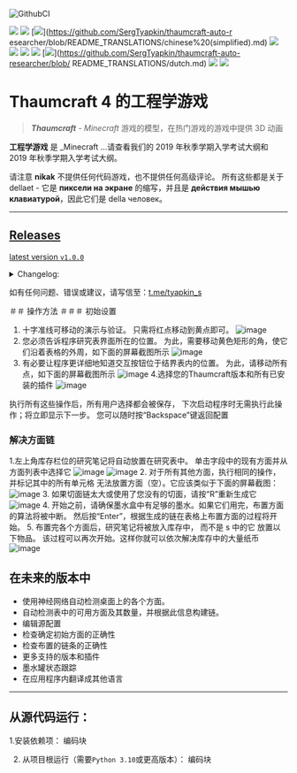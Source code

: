 ![GithubCI](https://github.com/SergTyapkin/thaumcraft-auto-researcher/actions/workflows/auto-translate-readme.yml/badge.svg)

[![](https://img.shields.io/badge/русский-_?style=for-the-badge&logo=readme&color=white)](https://github.com/SergTyapkin/thaumcraft-auto-researcher/blob/README_TRANSLATIONS/russian.md)
[![](https://img.shields.io/badge/english-_?style=for-the-badge&logo=readme&color=white)](https://github.com/SergTyapkin/thaumcraft-auto-researcher/blob/README_TRANSLATIONS/english.md)
[![](https://img.shields.io/badge/中文(简体)-_?style=for-the-badge&logo=readme&color=white)](https://github.com/SergTyapkin/thaumcraft-auto-r esearcher/blob/README_TRANSLATIONS/chinese%20(simplified).md)
[![](https://img.shields.io/badge/中文(传统)-_?style=for-the-badge&logo=readme&color=white)](https://github.com/SergTyapkin/thaumcraft-auto-researcher/blob/README_TRANSLATIONS/chinese%20(traditional).md)
[![](https://img.shields.io/badge/arabic(العربية)-_?style=for-the-badge&logo=readme&color=white)](https://github.com/SergTyapkin/thaumcraft-auto-研究员/blob/README_TRANSLATIONS/arabic.md)
[![](https://img.shields.io/badge/español-_?style=for-the-badge&logo=readme&color=white)](https://github.com/SergTyapkin/thaumcraft-auto-researcher/blob/README_TRANSLATIONS/spanish.md)
[![](https://img.shields.io/badge/italiano-_?style=for-the-badge&logo=readme&color=white)](https://github.com/SergTyapkin/thaumcraft-auto-researcher/blob/README_TRANSLATIONS/italian.md)
[![](https://img.shields.io/badge/Deutsch-_?style=for-the-badge&logo=readme&color=white)](https://github.com/SergTyapkin/thaumcraft-auto-researcher/blob/ README_TRANSLATIONS/dutch.md)
[![](https://img.shields.io/badge/hindi(हिन्दी)-_?style=for-the-badge&logo=readme&color=white)](https://github.com/SergTyapkin/thaumcraft-auto-researcher/blob/README_TRANSLATIONS/hindi.md)
[![](https://img.shields.io/badge/korean(한국어)-_?style=for-the-badge&logo=readme&color=white)](https://github.com/SergTyapkin/thaumcraft-auto-researcher/blob/README_TRANSLATIONS/korean.md)

# Thaumcraft 4 的工程学游戏
> _**Thaumcraft**_ - _Minecraft_ 游戏的模型，在热门游戏的游戏中提供 3D 动画

**工程学游戏** 是 _Minecraft ...请查看我们的 2019 年秋季学期入学考试大纲和 2019 年秋季学期入学考试大纲。

请注意 **nikak** 不提供任何代码游戏，也不提供任何高级评论。
所有这些都是关于 dellaet - 它是 **пиксели на экране** 的缩写，并且是 **действия мышью клавиатурой**，因此它们是 della человек。

---

## [Releases](https://github.com/SergTyapkin/thaumcraft-auto-researcher/releases)
[latest version `v1.0.0`](https://github.com/SergTyapkin/thaumcraft-auto-researcher/releases/tag/v1.0.0)
<details>
<summary>Changelog:</summary>

- Улучшено качество решения цепочек 眼镜
- 方面链的解析速度加快了约 2 倍
- 添加了对可执行文件 .exe 内的 .log 文件的日志记录
- 添加关闭按钮
</details>


如有任何问题、错误或建议，请写信至：[t.me/tyapkin_s](https://t.me/tyapkin_s)

＃＃ 操作方法
＃＃＃ 初始设置
1. 十字准线可移动的演示与验证。 
只需将红点移动到黄点即可。
![image](https://github.com/SergTyapkin/thaumcraft-auto-researcher/blob/master/README_images/enroll.png?raw=true)
2. 您必须告诉程序研究表界面所在的位置。 
为此，需要移动黄色矩形的角，使它们沿着表格的外周，如下面的屏幕截图所示
![image](https://github.com/SergTyapkin/thaumcraft-auto-researcher/blob/master/README_images/find_table.png?raw=true)
3. 有必要让程序更详细地知道交互按钮位于结界表内的位置。
为此，请移动所有点，如下面的屏幕截图所示
![image](https://github.com/SergTyapkin/thaumcraft-auto-researcher/blob/master/README_images/setup_controls.png?raw=true)
4.选择您的Thaumcraft版本和所有已安装的插件
![image](https://github.com/SergTyapkin/thaumcraft-auto-researcher/blob/master/README_images/setup_version_and_addons.png?raw=true) 

执行所有这些操作后，所有用户选择都会被保存，
下次启动程序时无需执行此操作；将立即显示下一步。
您可以随时按“Backspace”键返回配置

### 解决方面链
1.左上角库存栏位的研究笔记将自动放置在研究表中。
单击字段中的现有方面并从方面列表中选择它
![image](https://github.com/SergTyapkin/thaumcraft-auto-researcher/blob/master/README_images/setup_table_aspects.png?raw=true)
![image](https://github.com/SergTyapkin/thaumcraft-auto-researcher/blob/master/README_images/setup_table_aspects_1.png?raw=true)
2. 对于所有其他方面，执行相同的操作，并标记其中的所有单元格
无法放置方面（空）。它应该类似于下面的屏幕截图：
![image](https://github.com/SergTyapkin/thaumcraft-auto-researcher/blob/master/README_images/setup_table_aspects_2.png?raw=true)
3. 如果切面链太大或使用了您没有的切面，请按“R”重新生成它
![image](https://github.com/SergTyapkin/thaumcraft-auto-researcher/blob/master/README_images/setup_table_aspects_3.png?raw=true)
4. 开始之前，请确保墨水盒中有足够的墨水。如果它们用完，布置方面的算法将被中断。
然后按“Enter”，根据生成的链在表格上布置方面的过程将开始。
5. 布置完各个方面后，研究笔记将被放入库存中，
而不是 s 中的它 放置以下物品。
该过程可以再次开始。这样你就可以依次解决库存中的大量纸币
![image](https://github.com/SergTyapkin/thaumcraft-auto-researcher/blob/master/README_images/solving_done.png?raw=true)


## 在未来的版本中
- 使用神经网络自动检测桌面上的各个方面。
- 自动检测表中的可用方面及其数量，并根据此信息构建链。
- 编辑源配置
- 检查确定初始方面的正确性
- 检查布置的链条的正确性
- 更多支持的版本和插件
- 墨水罐状态跟踪
- 在应用程序内翻译成其他语言

---
## 从源代码运行：
1.安装依赖项：
编码块

2. 从项目根运行（需要`Python 3.10`或更高版本）：
编码块